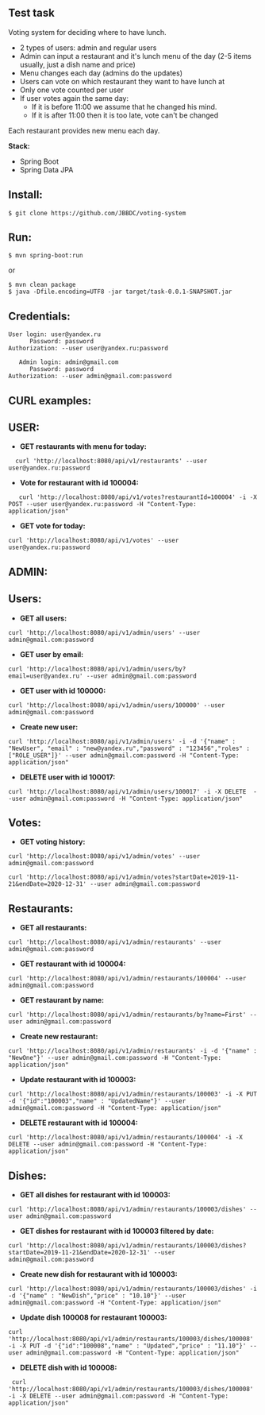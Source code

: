 ## Test task

Voting system for deciding where to have lunch.

- 2 types of users: admin and regular users
- Admin can input a restaurant and it's lunch menu of the day (2-5 items usually, just a dish name and price)
- Menu changes each day (admins do the updates)
- Users can vote on which restaurant they want to have lunch at
- Only one vote counted per user
- If user votes again the same day:
  - If it is before 11:00 we assume that he changed his mind.
  - If it is after 11:00 then it is too late, vote can't be changed

Each restaurant provides new menu each day.

  **Stack:**
- Spring Boot
- Spring Data JPA

## Install:
```
$ git clone https://github.com/JBBDC/voting-system
```

## Run:
```
$ mvn spring-boot:run
```
or

```
$ mvn clean package
$ java -Dfile.encoding=UTF8 -jar target/task-0.0.1-SNAPSHOT.jar
```

## Credentials:

```
User login: user@yandex.ru
      Password: password
Authorization: --user user@yandex.ru:password

   Admin login: admin@gmail.com
      Password: password
Authorization: --user admin@gmail.com:password
```

##  **CURL examples**:



## 	USER:

- **GET restaurants with menu for today:** 

```
  curl 'http://localhost:8080/api/v1/restaurants' --user user@yandex.ru:password
```

- **Vote for restaurant with id 100004:** 

```
   curl 'http://localhost:8080/api/v1/votes?restaurantId=100004' -i -X POST --user user@yandex.ru:password -H "Content-Type: application/json"
```

- **GET vote for today:**

```
curl 'http://localhost:8080/api/v1/votes' --user user@yandex.ru:password
```

  
## ADMIN:

 ## Users:

- **GET all users:**

```
curl 'http://localhost:8080/api/v1/admin/users' --user admin@gmail.com:password
```

- **GET user by email:**

```
curl 'http://localhost:8080/api/v1/admin/users/by?email=user@yandex.ru' --user admin@gmail.com:password
```

- **GET user with id 100000:**

```
curl 'http://localhost:8080/api/v1/admin/users/100000' --user admin@gmail.com:password
```

- **Create new user:**

```
curl 'http://localhost:8080/api/v1/admin/users' -i -d '{"name" : "NewUser", "email" : "new@yandex.ru","password" : "123456","roles" : ["ROLE_USER"]}' --user admin@gmail.com:password -H "Content-Type: application/json"
```


- **DELETE user with id 100017:**

```
curl 'http://localhost:8080/api/v1/admin/users/100017' -i -X DELETE  --user admin@gmail.com:password -H "Content-Type: application/json"
```


 ##  Votes:

- **GET voting history:**

```
curl 'http://localhost:8080/api/v1/admin/votes' --user admin@gmail.com:password

curl 'http://localhost:8080/api/v1/admin/votes?startDate=2019-11-21&endDate=2020-12-31' --user admin@gmail.com:password
```



 ## Restaurants:

- **GET all restaurants:**

```
curl 'http://localhost:8080/api/v1/admin/restaurants' --user admin@gmail.com:password
```

- **GET restaurant with id 100004:**

```
curl 'http://localhost:8080/api/v1/admin/restaurants/100004' --user admin@gmail.com:password
```

- **GET restaurant by name:**

```
curl 'http://localhost:8080/api/v1/admin/restaurants/by?name=First' --user admin@gmail.com:password
```

- **Create new restaurant:**

```
curl 'http://localhost:8080/api/v1/admin/restaurants' -i -d '{"name" : "NewOne"}' --user admin@gmail.com:password -H "Content-Type: application/json"
```

-	**Update restaurant with id 100003:**

```
curl 'http://localhost:8080/api/v1/admin/restaurants/100003' -i -X PUT -d '{"id":"100003","name" : "UpdatedName"}' --user admin@gmail.com:password -H "Content-Type: application/json"
```

- **DELETE restaurant with id 100004:**

```
curl 'http://localhost:8080/api/v1/admin/restaurants/100004' -i -X DELETE --user admin@gmail.com:password -H "Content-Type: application/json"
```



 ## Dishes:

- **GET all dishes for restaurant with id 100003:**

```
curl 'http://localhost:8080/api/v1/admin/restaurants/100003/dishes' --user admin@gmail.com:password
```

- **GET  dishes for restaurant with id 100003 filtered by date:**

```
curl 'http://localhost:8080/api/v1/admin/restaurants/100003/dishes?startDate=2019-11-21&endDate=2020-12-31' --user admin@gmail.com:password
```

- **Create new dish for restaurant with id 100003:**

```
curl 'http://localhost:8080/api/v1/admin/restaurants/100003/dishes' -i -d '{"name" : "NewDish","price" : "10.10"}' --user admin@gmail.com:password -H "Content-Type: application/json"
```

- **Update dish 100008 for restaurant 100003:**

```
curl 'http://localhost:8080/api/v1/admin/restaurants/100003/dishes/100008' -i -X PUT -d '{"id":"100008","name" : "Updated","price" : "11.10"}' --user admin@gmail.com:password -H "Content-Type: application/json"
```

- **DELETE dish with id 100008:**

```
 curl 'http://localhost:8080/api/v1/admin/restaurants/100003/dishes/100008' -i -X DELETE --user admin@gmail.com:password -H "Content-Type: application/json"
```
